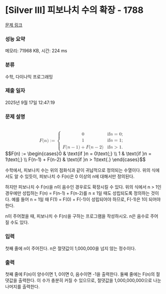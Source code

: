 # [Silver III] 피보나치 수의 확장 - 1788 

[문제 링크](https://www.acmicpc.net/problem/1788) 

### 성능 요약

메모리: 71968 KB, 시간: 224 ms

### 분류

수학, 다이나믹 프로그래밍

### 제출 일자

2025년 9월 17일 12:47:19

### 문제 설명

<p><mjx-container class="MathJax" jax="CHTML" display="true" style="font-size: 109%; position: relative;"> <mjx-math display="true" class="MJX-TEX" aria-hidden="true" style="margin-left: 0px; margin-right: 0px;"><mjx-mi class="mjx-i"><mjx-c class="mjx-c1D439 TEX-I"></mjx-c></mjx-mi><mjx-mo class="mjx-n"><mjx-c class="mjx-c28"></mjx-c></mjx-mo><mjx-mi class="mjx-i"><mjx-c class="mjx-c1D45B TEX-I"></mjx-c></mjx-mi><mjx-mo class="mjx-n"><mjx-c class="mjx-c29"></mjx-c></mjx-mo><mjx-mo class="mjx-n" space="4"><mjx-c class="mjx-c3A"></mjx-c><mjx-c class="mjx-c3D"></mjx-c></mjx-mo><mjx-mrow space="4"><mjx-mo class="mjx-n"><mjx-stretchy-v class="mjx-c7B" style="height: 3.4em; vertical-align: -1.45em;"><mjx-beg><mjx-c></mjx-c></mjx-beg><mjx-ext><mjx-c></mjx-c></mjx-ext><mjx-mid><mjx-c></mjx-c></mjx-mid><mjx-ext><mjx-c></mjx-c></mjx-ext><mjx-end><mjx-c></mjx-c></mjx-end><mjx-mark></mjx-mark></mjx-stretchy-v></mjx-mo><mjx-mtable style="min-width: 13.467em;"><mjx-table><mjx-itable><mjx-mtr><mjx-mtd style="text-align: left; padding-right: 0.5em; padding-bottom: 0.1em;"><mjx-mn class="mjx-n"><mjx-c class="mjx-c30"></mjx-c></mjx-mn><mjx-tstrut></mjx-tstrut></mjx-mtd><mjx-mtd style="text-align: left; padding-left: 0.5em; padding-bottom: 0.1em;"><mjx-mtext class="mjx-n"><mjx-c class="mjx-c69"></mjx-c><mjx-c class="mjx-c66"></mjx-c><mjx-c class="mjx-cA0"></mjx-c></mjx-mtext><mjx-mi class="mjx-i"><mjx-c class="mjx-c1D45B TEX-I"></mjx-c></mjx-mi><mjx-mo class="mjx-n" space="4"><mjx-c class="mjx-c3D"></mjx-c></mjx-mo><mjx-mn class="mjx-n" space="4"><mjx-c class="mjx-c30"></mjx-c></mjx-mn><mjx-mtext class="mjx-n"><mjx-c class="mjx-c3B"></mjx-c></mjx-mtext><mjx-tstrut></mjx-tstrut></mjx-mtd></mjx-mtr><mjx-mtr><mjx-mtd style="text-align: left; padding-right: 0.5em; padding-top: 0.1em; padding-bottom: 0.1em;"><mjx-mn class="mjx-n"><mjx-c class="mjx-c31"></mjx-c></mjx-mn><mjx-tstrut></mjx-tstrut></mjx-mtd><mjx-mtd style="text-align: left; padding-left: 0.5em; padding-top: 0.1em; padding-bottom: 0.1em;"><mjx-mtext class="mjx-n"><mjx-c class="mjx-c69"></mjx-c><mjx-c class="mjx-c66"></mjx-c><mjx-c class="mjx-cA0"></mjx-c></mjx-mtext><mjx-mi class="mjx-i"><mjx-c class="mjx-c1D45B TEX-I"></mjx-c></mjx-mi><mjx-mo class="mjx-n" space="4"><mjx-c class="mjx-c3D"></mjx-c></mjx-mo><mjx-mn class="mjx-n" space="4"><mjx-c class="mjx-c31"></mjx-c></mjx-mn><mjx-mtext class="mjx-n"><mjx-c class="mjx-c3B"></mjx-c></mjx-mtext><mjx-tstrut></mjx-tstrut></mjx-mtd></mjx-mtr><mjx-mtr><mjx-mtd style="text-align: left; padding-right: 0.5em; padding-top: 0.1em;"><mjx-mi class="mjx-i"><mjx-c class="mjx-c1D439 TEX-I"></mjx-c></mjx-mi><mjx-mo class="mjx-n"><mjx-c class="mjx-c28"></mjx-c></mjx-mo><mjx-mi class="mjx-i"><mjx-c class="mjx-c1D45B TEX-I"></mjx-c></mjx-mi><mjx-mo class="mjx-n" space="3"><mjx-c class="mjx-c2212"></mjx-c></mjx-mo><mjx-mn class="mjx-n" space="3"><mjx-c class="mjx-c31"></mjx-c></mjx-mn><mjx-mo class="mjx-n"><mjx-c class="mjx-c29"></mjx-c></mjx-mo><mjx-mo class="mjx-n" space="3"><mjx-c class="mjx-c2B"></mjx-c></mjx-mo><mjx-mi class="mjx-i" space="3"><mjx-c class="mjx-c1D439 TEX-I"></mjx-c></mjx-mi><mjx-mo class="mjx-n"><mjx-c class="mjx-c28"></mjx-c></mjx-mo><mjx-mi class="mjx-i"><mjx-c class="mjx-c1D45B TEX-I"></mjx-c></mjx-mi><mjx-mo class="mjx-n" space="3"><mjx-c class="mjx-c2212"></mjx-c></mjx-mo><mjx-mn class="mjx-n" space="3"><mjx-c class="mjx-c32"></mjx-c></mjx-mn><mjx-mo class="mjx-n"><mjx-c class="mjx-c29"></mjx-c></mjx-mo><mjx-tstrut></mjx-tstrut></mjx-mtd><mjx-mtd style="text-align: left; padding-left: 0.5em; padding-top: 0.1em;"><mjx-mtext class="mjx-n"><mjx-c class="mjx-c69"></mjx-c><mjx-c class="mjx-c66"></mjx-c><mjx-c class="mjx-cA0"></mjx-c></mjx-mtext><mjx-mi class="mjx-i"><mjx-c class="mjx-c1D45B TEX-I"></mjx-c></mjx-mi><mjx-mo class="mjx-n" space="4"><mjx-c class="mjx-c3E"></mjx-c></mjx-mo><mjx-mn class="mjx-n" space="4"><mjx-c class="mjx-c31"></mjx-c></mjx-mn><mjx-mtext class="mjx-n"><mjx-c class="mjx-c2E"></mjx-c></mjx-mtext><mjx-tstrut></mjx-tstrut></mjx-mtd></mjx-mtr></mjx-itable></mjx-table></mjx-mtable><mjx-mo class="mjx-n" style="vertical-align: 0.25em;"></mjx-mo></mjx-mrow></mjx-math><mjx-assistive-mml unselectable="on" display="block"><math xmlns="http://www.w3.org/1998/Math/MathML" display="block"><mi>F</mi><mo stretchy="false">(</mo><mi>n</mi><mo stretchy="false">)</mo><mo>:=</mo><mrow data-mjx-texclass="INNER"><mo data-mjx-texclass="OPEN">{</mo><mtable columnalign="left left" columnspacing="1em" rowspacing=".2em"><mtr><mtd><mn>0</mn></mtd><mtd><mtext>if </mtext><mi>n</mi><mo>=</mo><mn>0</mn><mtext>;</mtext></mtd></mtr><mtr><mtd><mn>1</mn></mtd><mtd><mtext>if </mtext><mi>n</mi><mo>=</mo><mn>1</mn><mtext>;</mtext></mtd></mtr><mtr><mtd><mi>F</mi><mo stretchy="false">(</mo><mi>n</mi><mo>−</mo><mn>1</mn><mo stretchy="false">)</mo><mo>+</mo><mi>F</mi><mo stretchy="false">(</mo><mi>n</mi><mo>−</mo><mn>2</mn><mo stretchy="false">)</mo></mtd><mtd><mtext>if </mtext><mi>n</mi><mo>></mo><mn>1</mn><mtext>.</mtext></mtd></mtr></mtable><mo data-mjx-texclass="CLOSE" fence="true" stretchy="true" symmetric="true"></mo></mrow></math></mjx-assistive-mml><span aria-hidden="true" class="no-mathjax mjx-copytext">$$F(n) := \begin{cases}0 & \text{if }n = 0\text{;} \\ 1 & \text{if }n = 1\text{;} \\ F(n-1) + F(n-2) & \text{if }n > 1\text{.} \end{cases}$$</span> </mjx-container></p>

<p>수학에서, 피보나치 수는 위의 점화식과 같이 귀납적으로 정의되는 수열이다. 위의 식에서도 알 수 있듯이, 피보나치 수 F(n)은 0 이상의 n에 대해서만 정의된다.</p>

<p>하지만 피보나치 수 F(n)을 n이 음수인 경우로도 확장시킬 수 있다. 위의 식에서 n > 1인 경우에만 성립하는 F(n) = F(n-1) + F(n-2)를 n ≤ 1일 때도 성립되도록 정의하는 것이다. 예를 들어 n = 1일 때 F(1) = F(0) + F(-1)이 성립되어야 하므로, F(-1)은 1이 되어야 한다.</p>

<p>n이 주어졌을 때, 피보나치 수 F(n)을 구하는 프로그램을 작성하시오. n은 음수로 주어질 수도 있다.</p>

### 입력 

 <p>첫째 줄에 n이 주어진다. n은 절댓값이 1,000,000을 넘지 않는 정수이다.</p>

### 출력 

 <p>첫째 줄에 F(n)이 양수이면 1, 0이면 0, 음수이면 -1을 출력한다. 둘째 줄에는 F(n)의 절댓값을 출력한다. 이 수가 충분히 커질 수 있으므로, 절댓값을 1,000,000,000으로 나눈 나머지를 출력한다.</p>

